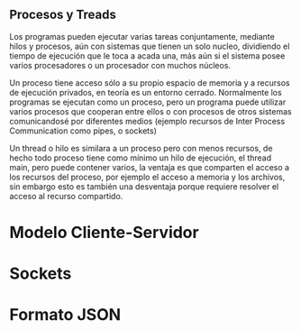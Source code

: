## Procesos y Treads

Los programas pueden ejecutar varias tareas conjuntamente, mediante hilos y procesos, aún con sistemas que tienen un solo nucleo, dividiendo el tiempo de ejecución que le toca a acada una, más aún si el sistema posee varios procesadores o un procesador con muchos núcleos. 

Un proceso tiene acceso sólo a su propio espacio de memoria y a recursos de ejecución privados, en teoría es un entorno cerrado. Normalmente los programas se ejecutan como un proceso, pero un programa puede utilizar varios procesos que cooperan entre ellos o con procesos de otros sistemas comunicandosé por diferentes medios (ejemplo recursos de Inter Process Communication como pipes, o sockets)

Un thread o hilo es similara a un proceso pero con menos recursos, de hecho todo proceso tiene como mínimo un hilo de ejecución, el thread main, pero puede contener varios, la ventaja es que comparten el acceso a los recursos del proceso, por ejemplo el acceso a memoria y los archivos, sin embargo esto es también una desventaja porque requiere resolver el acceso al recurso compartido.


# Modelo Cliente-Servidor

# Sockets

# Formato JSON
